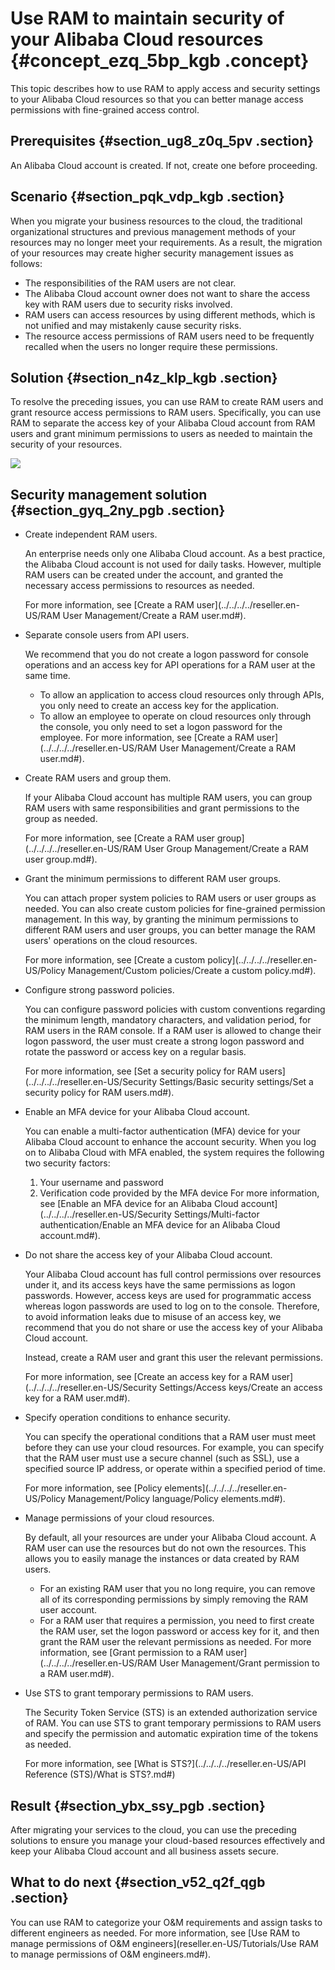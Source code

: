 # Use RAM to maintain security of your Alibaba Cloud resources {#concept_ezq_5bp_kgb .concept}

This topic describes how to use RAM to apply access and security settings to your Alibaba Cloud resources so that you can better manage access permissions with fine-grained access control.

## Prerequisites {#section_ug8_z0q_5pv .section}

An Alibaba Cloud account is created. If not, create one before proceeding.

## Scenario {#section_pqk_vdp_kgb .section}

When you migrate your business resources to the cloud, the traditional organizational structures and previous management methods of your resources may no longer meet your requirements. As a result, the migration of your resources may create higher security management issues as follows:

-   The responsibilities of the RAM users are not clear.
-   The Alibaba Cloud account owner does not want to share the access key with RAM users due to security risks involved.
-   RAM users can access resources by using different methods, which is not unified and may mistakenly cause security risks.
-   The resource access permissions of RAM users need to be frequently recalled when the users no longer require these permissions.

## Solution {#section_n4z_klp_kgb .section}

To resolve the preceding issues, you can use RAM to create RAM users and grant resource access permissions to RAM users. Specifically, you can use RAM to separate the access key of your Alibaba Cloud account from RAM users and grant minimum permissions to users as needed to maintain the security of your resources.

![](http://static-aliyun-doc.oss-cn-hangzhou.aliyuncs.com/assets/img/97386/156870397837013_en-US.png)

## Security management solution {#section_gyq_2ny_pgb .section}

-   Create independent RAM users.

    An enterprise needs only one Alibaba Cloud account. As a best practice, the Alibaba Cloud account is not used for daily tasks. However, multiple RAM users can be created under the account, and granted the necessary access permissions to resources as needed.

    For more information, see [Create a RAM user](../../../../reseller.en-US/RAM User Management/Create a RAM user.md#).

-   Separate console users from API users.

    We recommend that you do not create a logon password for console operations and an access key for API operations for a RAM user at the same time.

    -   To allow an application to access cloud resources only through APIs, you only need to create an access key for the application.
    -   To allow an employee to operate on cloud resources only through the console, you only need to set a logon password for the employee.
    For more information, see [Create a RAM user](../../../../reseller.en-US/RAM User Management/Create a RAM user.md#).

-   Create RAM users and group them.

    If your Alibaba Cloud account has multiple RAM users, you can group RAM users with same responsibilities and grant permissions to the group as needed.

    For more information, see [Create a RAM user group](../../../../reseller.en-US/RAM User Group Management/Create a RAM user group.md#).

-   Grant the minimum permissions to different RAM user groups.

    You can attach proper system policies to RAM users or user groups as needed. You can also create custom policies for fine-grained permission management. In this way, by granting the minimum permissions to different RAM users and user groups, you can better manage the RAM users' operations on the cloud resources.

    For more information, see [Create a custom policy](../../../../reseller.en-US/Policy Management/Custom policies/Create a custom policy.md#).

-   Configure strong password policies.

    You can configure password policies with custom conventions regarding the minimum length, mandatory characters, and validation period, for RAM users in the RAM console. If a RAM user is allowed to change their logon password, the user must create a strong logon password and rotate the password or access key on a regular basis.

    For more information, see [Set a security policy for RAM users](../../../../reseller.en-US/Security Settings/Basic security settings/Set a security policy for RAM users.md#).

-   Enable an MFA device for your Alibaba Cloud account.

    You can enable a multi-factor authentication \(MFA\) device for your Alibaba Cloud account to enhance the account security. When you log on to Alibaba Cloud with MFA enabled, the system requires the following two security factors:

    1.  Your username and password
    2.  Verification code provided by the MFA device
    For more information, see [Enable an MFA device for an Alibaba Cloud account](../../../../reseller.en-US/Security Settings/Multi-factor authentication/Enable an MFA device for an Alibaba Cloud account.md#).

-   Do not share the access key of your Alibaba Cloud account.

    Your Alibaba Cloud account has full control permissions over resources under it, and its access keys have the same permissions as logon passwords. However, access keys are used for programmatic access whereas logon passwords are used to log on to the console. Therefore, to avoid information leaks due to misuse of an access key, we recommend that you do not share or use the access key of your Alibaba Cloud account.

    Instead, create a RAM user and grant this user the relevant permissions.

    For more information, see [Create an access key for a RAM user](../../../../reseller.en-US/Security Settings/Access keys/Create an access key for a RAM user.md#).

-   Specify operation conditions to enhance security.

    You can specify the operational conditions that a RAM user must meet before they can use your cloud resources. For example, you can specify that the RAM user must use a secure channel \(such as SSL\), use a specified source IP address, or operate within a specified period of time.

    For more information, see [Policy elements](../../../../reseller.en-US/Policy Management/Policy language/Policy elements.md#).

-   Manage permissions of your cloud resources.

    By default, all your resources are under your Alibaba Cloud account. A RAM user can use the resources but do not own the resources. This allows you to easily manage the instances or data created by RAM users.

    -   For an existing RAM user that you no long require, you can remove all of its corresponding permissions by simply removing the RAM user account.
    -   For a RAM user that requires a permission, you need to first create the RAM user, set the logon password or access key for it, and then grant the RAM user the relevant permissions as needed.
    For more information, see [Grant permission to a RAM user](../../../../reseller.en-US/RAM User Management/Grant permission to a RAM user.md#).

-   Use STS to grant temporary permissions to RAM users.

    The Security Token Service \(STS\) is an extended authorization service of RAM. You can use STS to grant temporary permissions to RAM users and specify the permission and automatic expiration time of the tokens as needed.

    For more information, see [What is STS?](../../../../reseller.en-US/API Reference (STS)/What is STS?.md#)


## Result {#section_ybx_ssy_pgb .section}

After migrating your services to the cloud, you can use the preceding solutions to ensure you manage your cloud-based resources effectively and keep your Alibaba Cloud account and all business assets secure.

## What to do next {#section_v52_q2f_qgb .section}

You can use RAM to categorize your O&M requirements and assign tasks to different engineers as needed. For more information, see [Use RAM to manage permissions of O&M engineers](reseller.en-US/Tutorials/Use RAM to manage permissions of O&M engineers.md#).

